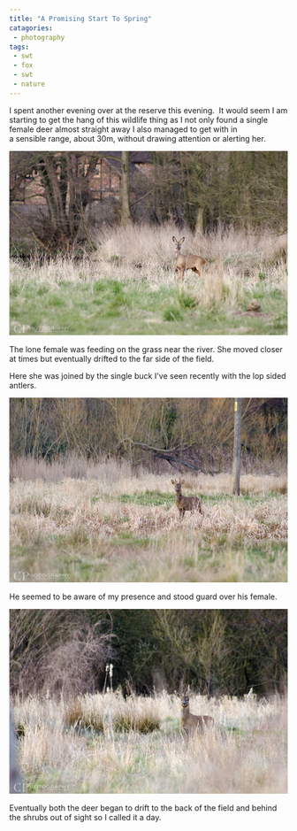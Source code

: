 ```yaml
---
title: "A Promising Start To Spring"
catagories:
 - photography
tags:
 - swt
 - fox
 - swt
 - nature
---
```

I spent another evening over at the reserve this evening.  It would seem I am starting to get the hang of this wildlife thing as I not only found a single female deer almost straight away I also managed to get with in a sensible range, about 30m, without drawing attention or alerting her.

<img class="padded center"
		alt="A female roe deer"
		src="/images/2013-04-7-a-promising-start-to-spring/CJP20130407-2904.jpg" />

The lone female was feeding on the grass near the river. She moved closer at times but eventually drifted to the far side of the field.

<!-- more -->

Here she was joined by the single buck I've seen recently with the lop sided antlers.

<img class="padded center"
		alt="Roe deer buck"
		src="/images/2013-04-7-a-promising-start-to-spring/CJP20130407-2927.jpg" />


He seemed to be aware of my presence and stood guard over his female.

<img class="padded center"
		alt="The male roe starts to notice my presence."
		src="/images/2013-04-7-a-promising-start-to-spring/CJP20130407-2929.jpg" />

Eventually both the deer began to drift to the back of the field and behind the shrubs out of sight so I called it a day.

